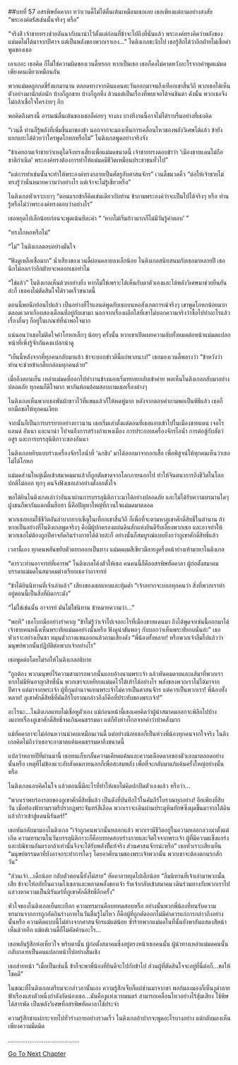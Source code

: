 ##บทที่ 57 อสรพิษฮัคคาลา
ทว่าเวนดี้ไม่ได้ตื่นเต้นเหมือนเธอเลย เธอเพียงแต่ถามอย่างสงสัย “พระองค์ตรัสเช่นนั้นจริงๆ หรือ”


“จริงสิ เจ้าชายทรงช่วยอันนากับนาน่าไว้ตั้งแต่ก่อนที่ข้าจะไปถึงที่นั่นแล้ว พระองค์ทรงคิดว่าพลังของแม่มดไม่ได้มาจากปีศาจ แต่เป็นพลังของพวกเราเอง...” ไนติงเกลชะงักไป เธอรู้สึกได้ว่าอีกฝ่ายไม่เชื่อคำพูดของเธอ


เอาเถอะ เธอคิด ก็ไม่ใช่ความผิดของเวนดี้หรอก หากเป็นเธอ เธอก็คงไม่คาดหวังอะไรจากคำพูดแม่มดเพียงคนเดียวเหมือนกัน


พวกแม่มดถูกกดขี่รังแกมานาน ตลอดทางจากดินแดนตะวันออกมาจนถึงเทือกเขาสิ้นวิถี พวกเธอได้เห็นตัวอย่างมานักต่อนัก บ้างก็ถูกขาย บ้างก็ถูกทิ้ง ล้วนแต่เป็นเรื่องที่พบเจอได้จนชินตา ดังนั้น พวกเธอจึงไม่กล้าเชื่อใจใครง่ายๆ อีก


พอคิดถึงตรงนี้ อารมณ์ตื่นเต้นของเธอก็ค่อยๆ จางลง บางทีงานนี้อาจไม่ได้ราบรื่นอย่างที่เธอคิด


“เวนดี้ ท่านก็รู้พลังที่เพิ่มขึ้นมาของข้า นอกจากจะมองเห็นการเคลื่อนไหวของพลังวิเศษได้แล้ว ข้ายังแยกแยะได้ด้วยว่าใครพูดโกหกหรือไม่” ไนติงเกลพูดอย่างจริงจัง


“ข้าเคยถามเจ้าชายว่าเหตุใดจึงทรงเสี่ยงเพื่อแม่มดขนาดนี้ เจ้าชายทรงตอบข้าว่า ‘เมืองชายแดนไม่ถือชาติกำเนิด’ พระองค์ทรงต้องการทำให้แม่มดมีชีวิตเหมือนประชาชนทั่วไป”


“แต่การทำเช่นนั้นจะทำให้พระองค์ทรงกลายเป็นศัตรูกับศาสนจักร” เวนดี้ขมวดคิ้ว “ต่อให้เจ้าชายไม่ทรงรู้ว่านั่นหมายความว่าอย่างไร แต่เจ้าจะไม่รู้เชียวหรือ”


ไนติงเกลหัวเราะเบาๆ “ตอนแรกข้าก็คิดเช่นเดียวกับท่าน ข้าถามพระองค์ว่าจะเป็นไปได้จริงๆ หรือ ท่านรู้หรือไม่ว่าพระองค์ทรงตอบว่าอย่างไร”


เธอหยุดไปเล็กน้อยก่อนจะพูดเน้นทีละคำ “ ‘หากไม่เริ่มก้าวแรกก็ไม่มีวันรู้คำตอบ’ ”


“ทรงโกหกหรือไม่”


“ไม่” ไนติงเกลตอบอย่างมั่นใจ


“ฟังดูเหลือเชื่อมาก” น้ำเสียงของเวนดี้ผ่อนคลายลงเล็กน้อย ไนติงเกลสนิทสนมกับเธอมาหลายปี เธอนึกไม่ออกว่าอีกฝ่ายจะหลอกเธอทำไม


“ใช่แล้ว” ไนติงเกลเห็นด้วยอย่างยิ่ง หากไม่ใช่เพราะได้เห็นกับตาตัวเองและได้พลังวิเศษมาช่วยยืนยันล่ะก็ เธอคงไม่ตัดสินใจได้รวดเร็วขนาดนี้


ตอนนี้พอนึกย้อนไปแล้ว เป็นอย่างที่โรแลนด์พูดกับเธอบนหอสังเกตการณ์จริงๆ เขาพูดโกหกน้อยมาก ตลอดเวลาเกือบสองเดือนที่อยู่กับเขามา นอกจากเรื่องผลึกใสที่เขาไม่บอกความจริงว่าซื้อไปทำอะไรแล้ว เรื่องอื่นๆ ก็อยู่ในเกณฑ์ที่น่าพอใจมาก


แน่นอนว่าเธอไม่ติดใจคำโกหกเล็กๆ น้อยๆ ครั้งนั้น หากเขาเปิดเผยความลับทั้งหมดต่อหน้าแม่มดแปลกหน้าที่เพิ่งรู้จักกันคงแปลกน่าดู


“เย็นนี้หลังจากที่ทุกคนกลับมาแล้ว ข้าจะบอกข่าวดีนี้แก่พวกนาง!” เธอมองเวนดี้พลางว่า “ข้าหวังว่าท่านจะช่วยข้าเกลี้ยกล่อมทุกคนด้วย”


เมื่อถึงตอนเย็น เหล่าแม่มดที่ออกไปทำงานข้างนอกเริ่มทยอยกลับเข้าค่าย พอเห็นไนติงเกลกลับมาอย่างปลอดภัย ทุกคนก็ดีใจมาก พากันห้อมล้อมสอบถามเธอเรื่องต่างๆ


ไนติงเกลเห็นพวกเธอพันผ้าขาวไว้ที่แขนแล้วก็ให้หดหู่มาก หลังจากตอบคำถามพอเป็นพิธีแล้ว เธอก็ยกมือขอให้ทุกคนเงียบ


จากนั้นก็เป็นการบรรยายอย่างยาวนาน เธอเริ่มเล่าตั้งแต่ตอนที่เธอแอบเข้าไปในเมืองชายแดน เจอโรแลนด์ อันนา และนาน่า ไปจนถึงการสร้างกำแพงเมือง การประกอบเครื่องจักรไอน้ำ การต่อสู้กับสัตว์อสูร และการบรรลุนิติภาวะของอันนา


ไนติงเกลหยิบแบบร่างเครื่องจักรไอน้ำที่ ‘ฉกชิง’ มาได้ออกมาจากอกเสื้อ เพื่อพิสูจน์ให้ทุกคนเห็นว่าเธอไม่ได้โกหก


แม่มดส่วนใหญ่เมื่อเข้าสมาคมมาแล้วก็ถูกตัดขาดจากโลกภายนอกไป ทำให้จินตนาการถึงชีวิตในโลกปกติไม่ออก ทุกๆ คนจึงฟังเธอเล่าอย่างตั้งอกตั้งใจ


พอได้ยินไนติงเกลเล่าว่าอันนาผ่านการบรรลุนิติภาวะมาได้อย่างปลอดภัย และไม่ได้รับความทรมานใดๆ ฝูงชนก็พากันแตกตื่นฮือฮา นี่คือปัญหาใหญ่ที่กวนใจแม่มดมาตลอด


พวกเธอยอมใช้ชีวิตอันลำบากยากเข็ญในเทือกเขาสิ้นวิถี ก็เพื่อที่จะตามหาภูเขาศักดิ์สิทธิ์ในตำนาน ถ้าหากเป็นอย่างที่ไนติงเกลพูดจริงๆ คือมีผู้ปกครองแผ่นดินสักแห่งยินดีรับเลี้ยงพวกเธอ และอาจทำให้พวกเธอไม่ต้องถูกปีศาจกัดกินร่างกายได้ด้วยล่ะก็ อย่างนั้นก็สมบูรณ์แบบยิ่งกว่าภูเขาศักดิ์สิทธิ์แล้ว


เวลานี้เอง ทุกคนพลันขยับตัวแยกออกเป็นทาง แม่มดผมสีเขียวมีลายงูครึ่งหน้าย่างเท้ามาหาไนติงเกล


“คารวะท่านอาจารย์ที่เคารพ” ไนติงเกลโค้งตัวให้เธอ คนคนนี้ก็คืออสรพิษฮัคคาลา ผู้ก่อตั้งสมาคม บรรดาแม่มดในสมาคมต่างเรียกเธอว่าอาจารย์


“ข้าได้ยินนิทานที่เจ้าเล่าแล้ว” เสียงของเธอแหบและทุ้มต่ำ “เจ้าอยากจะบอกทุกคนว่า สิ่งที่พวกเราทำอยู่ตอนนี้เป็นสิ่งที่ผิดกระมัง”


“ไม่ใช่เช่นนั้น อาจารย์ มันไม่ใช่นิทาน ข้าหมายความว่า...”


“พอที” เธอโบกมืออย่างรำคาญ “ข้าไม่รู้ว่าเจ้าไปเจออะไรที่เมืองชายแดนมา ถึงได้พูดจาเช่นนี้ออกมาได้ เจ้าชายคนหนึ่งเห็นพระทัยแม่มดอย่างนั้นหรือ ฟังดูน่าขันพอๆ กับบอกว่าเห็นพระทัยกบนั่นล่ะ” เธอหัวเราะอย่างเย็นชา หมุนตัวกางแขนออกแล้วถามเสียงดัง “พี่น้องทั้งหลาย! หรือพวกเจ้าลืมไปแล้วว่ามนุษย์พวกนั้นปฏิบัติต่อพวกเจ้าอย่างไร”


เธอพูดต่อโดยไม่รอให้ไนติงเกลอธิบาย


“ถูกต้อง พวกมนุษย์ไร้ความสามารถพวกนั้นแอบอ้างนามพระเจ้า แล้วหันคมดาบและแส้มาที่พวกเรา หากไม่มีหินอาญาสิทธิ์นั่น พวกเขาจะเหยียบแม่มดไว้ใต้เท้าได้อย่างไร พลังของพวกเราไม่ได้มาจากปีศาจ แต่มาจากพระเจ้า ผู้ที่กุมอำนาจแทนพระเจ้าไม่ควรเป็นศาสนจักร แต่ควรเป็นพวกเรา! พี่น้องทั้งหลาย! ภูเขาศักดิ์สิทธิ์ที่คัมภีร์โบราณกล่าวถึงก็คือที่ประทับของพระเจ้า!”


อะไรนะ...ไนติงเกลแทบไม่เชื่อหูตัวเอง แม้ก่อนหน้านี้เธอเคยคิดว่าผู้นำสมาคมออกจะพิลึกไปบ้าง งมงายเรื่องภูเขาศักดิ์สิทธิ์จนเกินคนธรรมดา แต่ก็ยังห่างไกลจากคำว่าบ้าคลั่งมาก


แม้ฮัคคาลาจะไม่อ่อนหวานน่าคบเหมือนเวนดี้ แต่อย่างน้อยเธอก็เป็นห่วงพี่น้องทุกคนจากใจจริง ไนติงเกลคิดไม่ถึงว่าเธอจะอาฆาตแค้นคนธรรมดาถึงขนาดนี้


แปลว่าหลายปีที่ผ่านมานี้ เธอทนเก็บกลั้นความเคียดแค้นและความเดือดดาลของตัวเองมาตลอดอย่างนั้นหรือ เหตุที่ไม่ข้องแวะกับสังคมภายนอกก็เพื่อสะสมพลัง เพื่อที่จะกลับมาแก้แค้นครั้งใหญ่อย่างนั้นหรือ


ไนติงเกลแอบคิดในใจ แล้วตอนนี้มีอะไรที่ทำให้เธอไม่คิดปกปิดตัวเองแล้ว หรือว่า...


“พวกเราพบร่องรอยของภูเขาศักดิ์สิทธิ์แล้ว เป็นดังที่บันทึกไว้ในคัมภีร์โบราณทุกอย่าง! อีกเพียงยี่สิบวัน เมื่อท้องฟ้ายามราตรีปรากฏพระจันทร์สีเลือด พวกเราจะเดินผ่านประตูหินยักษ์ซึ่งผุดขึ้นมาจากใต้ดิน แล้วก้าวเข้าสู่แดนนิรันดร์!”


เธอหันกลับมามองไนติงเกล “เจ้าถูกคนพวกนั้นหลอกแล้ว พวกเรามีชีวิตอยู่ในความหลอกลวงมาตั้งแต่เกิด ความทรมานในวันบรรลุนิติภาวะก็คือบททดสอบร่างกายและจิตใจจากพระเจ้า ผู้ที่มีความแข็งแกร่งและปณิธานอันแรงกล้าเท่านั้นจึงจะได้รับพลังที่ีแท้จริง ส่วนศาสนจักรน่ะหรือ” เธอหัวเราะเสียงเย็น “มนุษย์ธรรมดาที่บังอาจกระทำการใดๆ โดยอาศัยนามของพระเจ้าพวกนั้น พวกเขาจะต้องตกนรกสักวัน”


“ส่วนเจ้า...เด็กน้อย กลับตัวตอนนี้ยังไม่สาย” ฮัคคาลาหยุดไปเล็กน้อย “ลืมนิทานที่เจ้าเล่ามาพวกนั้นเสีย ข้าจะให้อภัยในความโง่เขลาและพลาดพลั้งของเจ้า รับเจ้ากลับเข้าสมาคม เดินร่วมทางกับพวกเราไปแสวงหาความเป็นนิรันดร์ที่ภูเขาศักดิ์สิทธิ์อีกครั้ง”


หัวใจของไนติงเกลเย็นยะเยือก ความทรมานคือบททดสอบหรือ อย่างนั้นพวกพี่น้องที่ทนรับความทรมานจากการถูกกัดกินร่างกายในวันตื่นรู้ไม่ไหว ก็คือผู้ที่ถูกคัดออกไม่มีค่าควรแก่การกล่าวถึงอย่างนั้นหรือ ความคิดแบบนี้ไม่ต่างจากศาสนจักรแม้แต่น้อย ซ้ำร้ายพวกแม่มดในที่นั้นยังพากันแสดงสีหน้าเห็นด้วยอีก แม้แต่เวนดี้ก็ไม่คัดค้านอะไร...


เธอพลันรู้สึกห่อเหี่ยวใจ พริบตานั้น ผู้ก่อตั้งสมาคมซึ่งอยู่ตรงหน้าเธอคนนั้น ผู้นำทางเหล่าแม่มดคนนั้น กลับกลายเป็นคนแปลกหน้าไปอย่างสิ้นเชิง


เธอส่ายหน้า “เมื่อเป็นเช่นนี้ ข้าก็จะพาพี่น้องที่ยินดีจะไปกับข้าไป ส่วนผู้ที่ตัดสินใจจะอยู่ที่นี่ต่อก็...ขอให้โชคดี”


ในขณะที่ไนติงเกลเตรียมจะกล่าวลานั้นเอง ความรู้สึกเจ็บก็แผ่ซ่านมาจากขา พอก้มลงมองก็เห็นงูดำลายฟ้าเรืองแสงตัวหนึ่งกำลังกัดน่องเธอ...มันคืองูแห่งเวทมนตร์ สามารถเคลื่อนไหวอย่างไร้สุ้มเสียง ใช้พิษได้สารพัด เป็นพลังวิเศษที่อสรพิษฮัคคาลาใช้ประจำ


ความรู้สึกชาแผ่กระจายไปทั่วร่างกายอย่างรวดเร็ว ไนติงเกลอ้าปากจะพูดอะไรบางอย่าง แต่กลับมองเห็นเพียงความมืดมิด


........................................


[Go To Next Chapter]( ./58.md)
